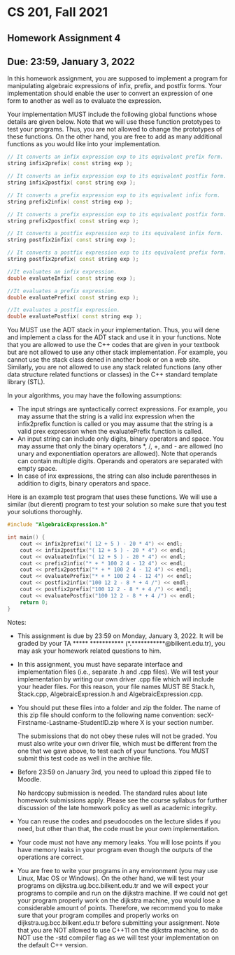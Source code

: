 # CS 201, Fall 2021

## Homework Assignment 4

## Due: 23:59, January 3, 2022

In this homework assignment, you are supposed to implement a program for manipulating algebraic expressions of infix, prefix, and postfix forms. Your implementation should enable the user to convert an expression of one form to another as well as to evaluate the expression.

Your implementation MUST include the following global functions whose details are given below. Note that we will use these function prototypes to test your programs. Thus, you are not allowed to change the prototypes of these functions. On the other hand, you are free to add as many additional functions as you would like into your implementation.

```c++
// It converts an infix expression exp to its equivalent prefix form.
string infix2prefix( const string exp );

// It converts an infix expression exp to its equivalent postfix form.
string infix2postfix( const string exp );

// It converts a prefix expression exp to its equivalent infix form.
string prefix2infix( const string exp );

// It converts a prefix expression exp to its equivalent postfix form.
string prefix2postfix( const string exp );

// It converts a postfix expression exp to its equivalent infix form.
string postfix2infix( const string exp );

// It converts a postfix expression exp to its equivalent prefix form.
string postfix2prefix( const string exp );

//It evaluates an infix expression.
double evaluateInfix( const string exp );

//It evaluates a prefix expression.
double evaluatePrefix( const string exp );

//It evaluates a postfix expression.
double evaluatePostfix( const string exp );
```

You MUST use the ADT stack in your implementation. Thus, you will dene and implement a class for the ADT stack and use it in your functions. Note that you are allowed to use the C++ codes that are given in your textbook but are not allowed to use any other stack implementation. For example, you cannot use the stack class dened in another book or on a web site. Similarly, you are not allowed to use any stack related functions (any other data structure related functions or classes) in the C++ standard template library (STL).

In your algorithms, you may have the following assumptions:

- The input strings are syntactically correct expressions. For example, you may assume that the string is a valid inx expression when the infix2prefix function is called or you may assume that the string is a valid prex expression when the evaluatePrefix function is called.
- An input string can include only digits, binary operators and space. You may assume that only the binary operators \*, /, +, and - are allowed (no unary and exponentiation operators are allowed). Note that operands can contain multiple digits. Operands and operators are separated with empty space.
- In case of inx expressions, the string can also include parentheses in addition to digits, binary operators and space.

Here is an example test program that uses these functions. We will use a similar (but dierent) program to test your solution so make sure that you test your solutions thoroughly.

```c++
#include "AlgebraicExpression.h"

int main() {
    cout << infix2prefix("( 12 + 5 ) - 20 * 4") << endl;
    cout << infix2postfix("( 12 + 5 ) - 20 * 4") << endl;
    cout << evaluateInfix("( 12 + 5 ) - 20 * 4") << endl;
    cout << prefix2infix("* + * 100 2 4 - 12 4") << endl;
    cout << prefix2postfix("* + * 100 2 4 - 12 4") << endl;
    cout << evaluatePrefix("* + * 100 2 4 - 12 4") << endl;
    cout << postfix2infix("100 12 2 - 8 * + 4 /") << endl;
    cout << postfix2prefix("100 12 2 - 8 * + 4 /") << endl;
    cout << evaluatePostfix("100 12 2 - 8 * + 4 /") << endl;
    return 0;
}
```

Notes:

- This assignment is due by 23:59 on Monday, January 3, 2022. It will be graded by your TA \*\*\*\*\* \*\*\*\*\*\*\*\*\*\*\* (\*.\*\*\*\*\*\*\*\*\*\*\*@bilkent.edu.tr), you may ask your homework related questions to him.
- In this assignment, you must have separate interface and implementation files (i.e., separate .h and .cpp files). We will test your implementation by writing our own driver .cpp file which will include your header files. For this reason, your file names MUST BE Stack.h, Stack.cpp, AlgebraicExpression.h and AlgebraicExpression.cpp.
- You should put these files into a folder and zip the folder. The name of this zip file should conform to the following name convention: secX-Firstname-Lastname-StudentID.zip where X is your section number.

    The submissions that do not obey these rules will not be graded. You must also write your own driver file, which must be different from the one that we gave above, to test each of your functions. You MUST submit this test code as well in the archive file.

- Before 23:59 on January 3rd, you need to upload this zipped file to Moodle.

    No hardcopy submission is needed. The standard rules about late homework submissions apply. Please see the course syllabus for further discussion of the late homework policy as well as academic integrity.

- You can reuse the codes and pseudocodes on the lecture slides if you need, but other than that, the code must be your own implementation.

- Your code must not have any memory leaks. You will lose points if you have memory leaks in your program even though the outputs of the operations are correct.

- You are free to write your programs in any environment (you may use Linux, Mac OS or Windows). On the other hand, we will test your programs on dijkstra.ug.bcc.bilkent.edu.tr and we will expect your programs to compile and run on the dijkstra machine. If we could not get your program properly work on the dijkstra machine, you would lose a considerable amount of points. Therefore, we recommend you to make sure that your program compiles and properly works on dijkstra.ug.bcc.bilkent.edu.tr before submitting your assignment. Note that you are NOT allowed to use C++11 on the dijkstra machine, so do NOT use the -std compiler flag as we will test your implementation on the default C++ version.
